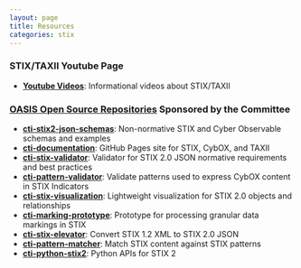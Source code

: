 ```yaml
---
layout: page
title: Resources
categories: stix
---
```



### STIX/TAXII Youtube Page
-  [**Youtube Videos**](https://www.youtube.com/channel/UCmW_oi_zce3On4LyK9KDnfg): Informational videos about STIX/TAXII

### [OASIS Open Source Repositories](https://github.com/oasis-open) Sponsored by the Committee
-   [**cti-stix2-json-schemas**](https://github.com/oasis-open/cti-stix2-json-schemas): Non-normative STIX and Cyber Observable schemas and examples
-   [**cti-documentation**](https://github.com/oasis-open/cti-documentation): GitHub Pages site for STIX, CybOX, and TAXII
-   [**cti-stix-validator**](https://github.com/oasis-open/cti-stix-validator): Validator for STIX 2.0 JSON normative requirements and best practices
-   [**cti-pattern-validator**](https://github.com/oasis-open/cti-pattern-validator): Validate patterns used to express CybOX content in STIX Indicators
-   [**cti-stix-visualization**](https://github.com/oasis-open/cti-stix-visualization): Lightweight visualization for STIX 2.0 objects and relationships
-   [**cti-marking-prototype**](https://github.com/oasis-open/cti-marking-prototype): Prototype for processing granular data markings in STIX
-   [**cti-stix-elevator**](https://github.com/oasis-open/cti-stix-elevator): Convert STIX 1.2 XML to STIX 2.0 JSON
-   [**cti-pattern-matcher**](https://github.com/oasis-open/cti-pattern-matcher): Match STIX content against STIX patterns
-   [**cti-python-stix2**](https://github.com/oasis-open/cti-python-stix2): Python APIs for STIX 2
